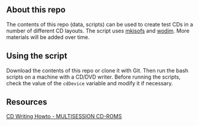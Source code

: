 ## About this repo

The contents of this repo (data, scripts) can be used to create test CDs in a number of different CD layouts. The script uses [mkisofs](http://linux.die.net/man/8/mkisofs) and [wodim](http://linux.die.net/man/1/wodim). More materials will be added over time.

## Using the script

Download the contents of this repo or clone it with Git. Then run the bash scripts on a machine with a CD/DVD writer. Before running the scripts, check the value of the `cdDevice` variable and modify it if necessary.

## Resources

[CD Writing Howto - MULTISESSION CD-ROMS](http://howto-pages.org/cdwriting/08.php)